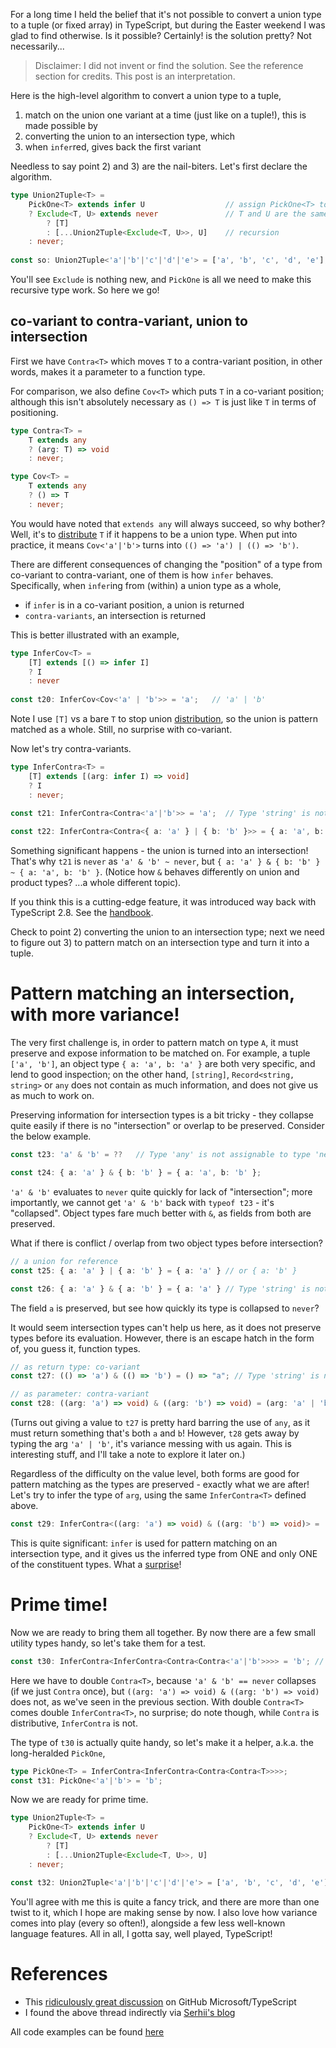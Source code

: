 For a long time I held the belief that it's not possible to convert a union type to a tuple (or fixed array) in TypeScript, but during the Easter weekend I was glad to find otherwise. Is it possible? Certainly! is the solution pretty? Not necessarily...

> Disclaimer: I did not invent or find the solution. See the reference section for credits. This post is an interpretation.

Here is the high-level algorithm to convert a union type to a tuple,

1. match on the union one variant at a time (just like on a tuple!), this is made possible by
2. converting the union to an intersection type, which 
3. when `infer`red, gives back the first variant

Needless to say point 2) and 3) are the nail-biters. Let's first declare the algorithm.

```TypeScript
type Union2Tuple<T> =
    PickOne<T> extends infer U                  // assign PickOne<T> to U
    ? Exclude<T, U> extends never               // T and U are the same
        ? [T]
        : [...Union2Tuple<Exclude<T, U>>, U]    // recursion
    : never;
    
const so: Union2Tuple<'a'|'b'|'c'|'d'|'e'> = ['a', 'b', 'c', 'd', 'e'];
```

You'll see `Exclude` is nothing new, and `PickOne` is all we need to make this recursive type work. So here we go! 

## co-variant to contra-variant, union to intersection

First we have `Contra<T>` which moves `T` to a contra-variant position, in other words, makes it a parameter to a function type.

For comparison, we also define `Cov<T>` which puts `T` in a co-variant position; although this isn't absolutely necessary as `() => T` is just like `T` in terms of positioning.

```TypeScript
type Contra<T> =
    T extends any 
    ? (arg: T) => void 
    : never;

type Cov<T> = 
    T extends any 
    ? () => T 
    : never;
```

You would have noted that `extends any` will always succeed, so why bother? Well, it's to [distribute](https://www.typescriptlang.org/docs/handbook/release-notes/typescript-2-8.html#distributive-conditional-types) `T` if it happens to be a union type. When put into practice, it means `Cov<'a'|'b'>` turns into `(() => 'a') | (() => 'b')`.

There are different consequences of changing the "position" of a type from co-variant to contra-variant, one of them is how `infer` behaves. Specifically, when `infer`ing from (within) a union type as a whole,

* if `infer` is in a co-variant position, a union is returned
* `contra-variants`, an intersection is returned

This is better illustrated with an example,

```TypeScript
type InferCov<T> = 
    [T] extends [() => infer I]
    ? I 
    : never
    
const t20: InferCov<Cov<'a' | 'b'>> = 'a';   // 'a' | 'b'
```

Note I use `[T]` vs a bare `T` to stop union [distribution](https://www.typescriptlang.org/docs/handbook/release-notes/typescript-2-8.html#distributive-conditional-types), so the union is pattern matched as a whole. Still, no surprise with co-variant.

Now let's try contra-variants.

```TypeScript
type InferContra<T> = 
    [T] extends [(arg: infer I) => void] 
    ? I 
    : never;
    
const t21: InferContra<Contra<'a'|'b'>> = 'a';  // Type 'string' is not assignable to type 'never'.ts(2322)

const t22: InferContra<Contra<{ a: 'a' } | { b: 'b' }>> = { a: 'a', b: 'b' };
```

Something significant happens - the union is turned into an intersection! That's why `t21` is `never` as `'a' & 'b' ~ never`, but `{ a: 'a' } & { b: 'b' } ~ { a: 'a', b: 'b' }`. (Notice how `&` behaves differently on union and product types? ...a whole different topic).

If you think this is a cutting-edge feature, it was introduced way back with TypeScript 2.8. See the [handbook](https://www.typescriptlang.org/docs/handbook/release-notes/typescript-2-8.html#:~:text=Likewise%2C%20multiple%20candidates%20for%20the%20same%20type%20variable%20in%20contra%2Dvariant%20positions%20causes%20an%20intersection%20type%20to%20be%20inferred%3A). 

Check to point 2) converting the union to an intersection type; next we need to figure out 3) to pattern match on an intersection type and turn it into a tuple.

# Pattern matching an intersection, with more variance!

The very first challenge is, in order to pattern match on type `A`, it must preserve and expose information to be matched on. For example, a tuple `['a', 'b']`, an object type `{ a: 'a', b: 'a' }` are both very specific, and lend to good inspection; on the other hand, `[string]`, `Record<string, string>` or `any` does not contain as much information, and does not give us as much to work on. 

Preserving information for intersection types is a bit tricky - they collapse quite easily if there is no "intersection" or overlap to be preserved. Consider the below example. 

```TypeScript
const t23: 'a' & 'b' = ??   // Type 'any' is not assignable to type 'never'.ts(2322)

const t24: { a: 'a' } & { b: 'b' } = { a: 'a', b: 'b' };
```

`'a' & 'b'` evaluates to `never` quite quickly for lack of "intersection"; more importantly, we cannot get `'a' & 'b'` back with `typeof t23` - it's "collapsed". Object types fare much better with `&`, as fields from both are preserved.

What if there is conflict / overlap from two object types before intersection?

```TypeScript
// a union for reference
const t25: { a: 'a' } | { a: 'b' } = { a: 'a' } // or { a: 'b' }

const t26: { a: 'a' } & { a: 'b' } = { a: 'a' } // Type 'string' is not assignable to type 'never'.ts(2322)
```

The field `a` is preserved, but see how quickly its type is collapsed to `never`?

It would seem intersection types can't help us here, as it does not preserve types before its evaluation. However, there is an escape hatch in the form of, you guess it, function types.

```TypeScript
// as return type: co-variant
const t27: (() => 'a') & (() => 'b') = () => "a"; // Type 'string' is not assignable to type '"a" | "b"'.ts(2322)

// as parameter: contra-variant
const t28: ((arg: 'a') => void) & ((arg: 'b') => void) = (arg: 'a' | 'b') => { return; };
```

(Turns out giving a value to `t27` is pretty hard barring the use of `any`, as it must return something that's both `a` and `b`! However, `t28` gets away by typing the arg `'a' | 'b'`, it's variance messing with us again. This is interesting stuff, and I'll take a note to explore it later on.)

Regardless of the difficulty on the value level, both forms are good for pattern matching as the types are preserved - exactly what we are after! Let's try to infer the type of `arg`, using the same `InferContra<T>` defined above.

```TypeScript
const t29: InferContra<((arg: 'a') => void) & ((arg: 'b') => void)> = 'b';   // cannot be 'a'!
```

This is quite significant: `infer` is used for pattern matching on an intersection type, and it gives us the inferred type from ONE and only ONE of the constituent types. What a [surprise](https://www.typescriptlang.org/docs/handbook/release-notes/typescript-2-8.html#:~:text=Likewise%2C%20multiple%20candidates%20for%20the%20same%20type%20variable%20in%20contra%2Dvariant%20positions%20causes%20an%20intersection%20type%20to%20be%20inferred%3A)!

# Prime time!
 
Now we are ready to bring them all together. By now there are a few small utility types handy, so let's take them for a test. 

```TypeScript
const t30: InferContra<InferContra<Contra<Contra<'a'|'b'>>>> = 'b'; // or 'a'
```

Here we have to double `Contra<T>`, because `'a' & 'b' == never` collapses (if we just `Contra` once), but `((arg: 'a') => void) & ((arg: 'b') => void)` does not, as we've seen in the previous section. With double `Contra<T>` comes double `InferContra<T>`, no surprise; do note though, while `Contra` is distributive, `InferContra` is not.

The type of `t30` is actually quite handy, so let's make it a helper, a.k.a. the long-heralded `PickOne`,

```TypeScript
type PickOne<T> = InferContra<InferContra<Contra<Contra<T>>>>;
const t31: PickOne<'a'|'b'> = 'b';
```

Now we are ready for prime time.

```TypeScript
type Union2Tuple<T> =
    PickOne<T> extends infer U
    ? Exclude<T, U> extends never
        ? [T]
        : [...Union2Tuple<Exclude<T, U>>, U]
    : never;

const t32: Union2Tuple<'a'|'b'|'c'|'d'|'e'> = ['a', 'b', 'c', 'd', 'e'];
```

You'll agree with me this is quite a fancy trick, and there are more than one twist to it, which I hope are making sense by now. I also love how variance comes into play (every so often!), alongside a few less well-known language features. All in all, I gotta say, well played, TypeScript!

# References

- This [ridiculously great discussion](https://github.com/microsoft/TypeScript/issues/13298) on GitHub Microsoft/TypeScript
- I found the above thread indirectly via [Serhii's blog](https://personal-blog-git-master-captain-yossarian.vercel.app/union-array)

All code examples can be found [here](https://github.com/hackle/blog-rust/tree/master/sample/typescript-union-to-tuple-array.ts)